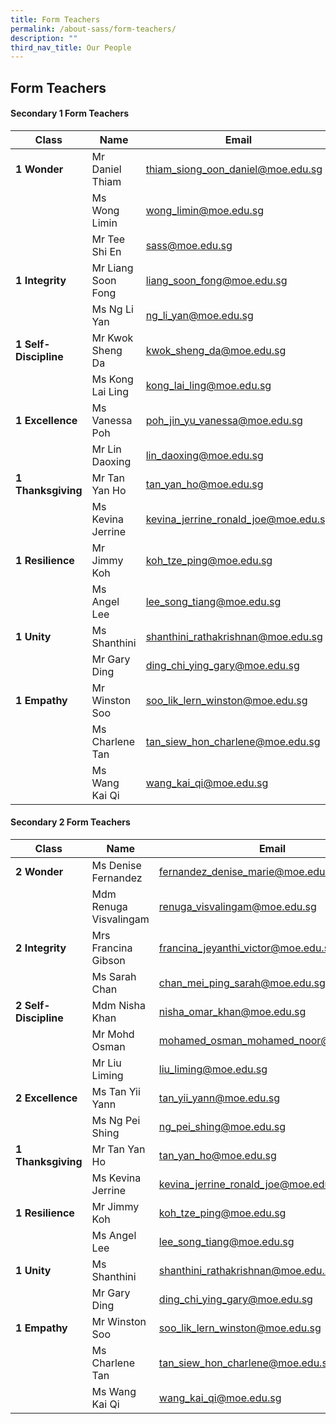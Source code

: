 ```yaml
---
title: Form Teachers
permalink: /about-sass/form-teachers/
description: ""
third_nav_title: Our People
---
```

## Form Teachers

#### Secondary 1 Form Teachers

| Class | Name|  Email |
| -------- | -------- | -------- |
| **1 Wonder**     | Mr Daniel Thiam     | thiam_siong_oon_daniel@moe.edu.sg     |
|     | Ms Wong Limin     | wong_limin@moe.edu.sg    |
|     | Mr Tee Shi En     | sass@moe.edu.sg    |
| **1 Integrity**     | Mr Liang Soon Fong     | liang_soon_fong@moe.edu.sg     |
|     | Ms Ng Li Yan     | ng_li_yan@moe.edu.sg    |
| **1 Self- Discipline**     | Mr Kwok Sheng Da     | kwok_sheng_da@moe.edu.sg     |
|     | Ms Kong Lai Ling     | kong_lai_ling@moe.edu.sg    |
| **1 Excellence**     | Ms Vanessa Poh    | poh_jin_yu_vanessa@moe.edu.sg     |
|     | Mr Lin Daoxing    | lin_daoxing@moe.edu.sg
| **1 Thanksgiving**    | Mr Tan Yan Ho    | tan_yan_ho@moe.edu.sg     |
|     | Ms Kevina Jerrine    | kevina_jerrine_ronald_joe@moe.edu.sg |
| **1 Resilience**    | Mr Jimmy Koh   | koh_tze_ping@moe.edu.sg     |
|     | Ms Angel Lee    | lee_song_tiang@moe.edu.sg |
| **1 Unity**    | Ms Shanthini   | shanthini_rathakrishnan@moe.edu.sg     |
|     | Mr Gary Ding    | ding_chi_ying_gary@moe.edu.sg |
| **1 Empathy**    | Mr Winston Soo   | soo_lik_lern_winston@moe.edu.sg     |
|     | Ms Charlene Tan    | tan_siew_hon_charlene@moe.edu.sg|
|     | Ms Wang Kai Qi    | wang_kai_qi@moe.edu.sg|


#### Secondary 2 Form Teachers

| Class | Name|  Email |
| -------- | -------- | -------- |
| **2 Wonder**     | Ms Denise Fernandez     | fernandez_denise_marie@moe.edu.sg     |
|     | Mdm Renuga Visvalingam     | renuga_visvalingam@moe.edu.sg    |
| **2 Integrity**     | Mrs Francina Gibson     | francina_jeyanthi_victor@moe.edu.sg    |
|     | Ms Sarah Chan     | chan_mei_ping_sarah@moe.edu.sg    |
| **2 Self- Discipline**     | Mdm Nisha Khan     | nisha_omar_khan@moe.edu.sg     |
|     | Mr Mohd Osman     | mohamed_osman_mohamed_noor@moe.edu.sg    |
|     | Mr Liu Liming     | liu_liming@moe.edu.sg   |
| **2 Excellence**     | Ms Tan Yii Yann    | tan_yii_yann@moe.edu.sg     |
|     | Ms Ng Pei Shing    | ng_pei_shing@moe.edu.sg
| **1 Thanksgiving**    | Mr Tan Yan Ho    | tan_yan_ho@moe.edu.sg     |
|     | Ms Kevina Jerrine    | kevina_jerrine_ronald_joe@moe.edu.sg |
| **1 Resilience**    | Mr Jimmy Koh   | koh_tze_ping@moe.edu.sg     |
|     | Ms Angel Lee    | lee_song_tiang@moe.edu.sg |
| **1 Unity**    | Ms Shanthini   | shanthini_rathakrishnan@moe.edu.sg     |
|     | Mr Gary Ding    | ding_chi_ying_gary@moe.edu.sg |
| **1 Empathy**    | Mr Winston Soo   | soo_lik_lern_winston@moe.edu.sg     |
|     | Ms Charlene Tan    | tan_siew_hon_charlene@moe.edu.sg|
|     | Ms Wang Kai Qi    | wang_kai_qi@moe.edu.sg|